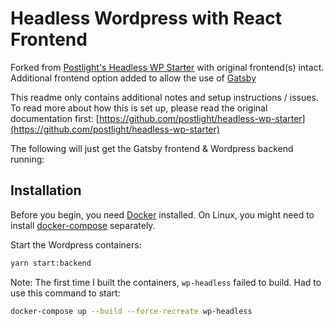 # Headless Wordpress with React Frontend

Forked from [Postlight's Headless WP Starter](https://github.com/postlight/headless-wp-starter) with original frontend(s) intact. Additional frontend option added to allow the use of [Gatsby](https://gatsbyjs.org)

This readme only contains additional notes and setup instructions / issues. To read more about how this is set up, please read the original documentation first: [https://github.com/postlight/headless-wp-starter](https://github.com/postlight/headless-wp-starter)

The following will just get the Gatsby frontend & Wordpress backend running:

## Installation

Before you begin, you need [Docker](https://www.docker.com) installed. On Linux, you might need to install [docker-compose](https://docs.docker.com/compose/install/#install-compose) separately.

Start the Wordpress containers:

```bash
yarn start:backend
```

Note: The first time I built the containers, `wp-headless` failed to build. Had to use this command to start:

```bash
docker-compose up --build --force-recreate wp-headless
```